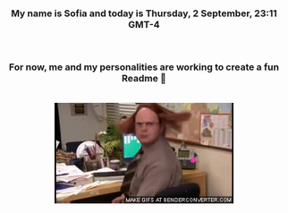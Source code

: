


<div align="center">
<h3 >My name is Sofia and today is Thursday, 2 September, 23:11 GMT-4</h3><br>
<h3 >For now, me and my personalities are working to create a fun Readme 👋
</h3><br>
<img src='img/dwight.gif' alt='working...'/>
</div>
